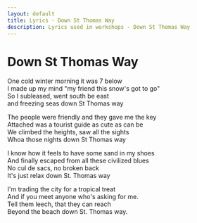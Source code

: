 ```yaml
---
layout: default
title: Lyrics - Down St Thomas Way
description: Lyrics used in workshops - Down St Thomas Way
---
```


# Down St Thomas Way
One cold winter morning it was 7 below  
I made up my mind "my friend this snow's got to go"  
So I subleased, went south be east  
and freezing seas down St Thomas way  

The people were friendly and they gave me the key  
Attached was a tourist guide as cute as can be  
We climbed the heights, saw all the sights  
Whoa those nights down St Thomas way  

I know how it feels to have some sand in my shoes  
And finally escaped from all these civilized blues  
No cul de sacs, no broken back  
It's just relax down St. Thomas way  

I'm trading the city for a tropical treat  
And if you meet anyone who's asking for me.  
Tell them leech, that they can reach  
Beyond the beach down St. Thomas way.  